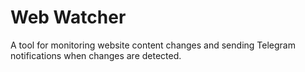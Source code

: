# Web Watcher

A tool for monitoring website content changes and sending Telegram notifications when changes are detected.